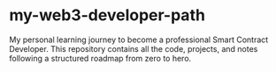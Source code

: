 # my-web3-developer-path
My personal learning journey to become a professional Smart Contract Developer. This repository contains all the code, projects, and notes following a structured roadmap from zero to hero.
